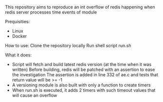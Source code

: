 This repository aims to reproduce an int overflow of redis 
happening when redis server processes time events of module

Prequisities:
- Linux
- Docker

How to use:
Clone the repository locally
Run shell script run.sh

What it does:
- Script will fetch and build latest redis version (at the time when it was written)
Before building, redis will be patched with an assertion to ease the investigation
The assertion is added in line 332 of ae.c and tests that return value will be >= -1
- A versioning module is also built with only a function to create timers
- When run.sh is executed, it adds 2 timers with such timeout values that will cause an overflow 